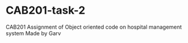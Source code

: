 # CAB201-task-2
CAB201 Assignment of Object oriented code on hospital management system
Made by Garv